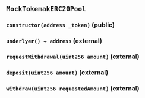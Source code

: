 ## `MockTokemakERC20Pool`






### `constructor(address _token)` (public)





### `underlyer() → address` (external)





### `requestWithdrawal(uint256 amount)` (external)





### `deposit(uint256 amount)` (external)





### `withdraw(uint256 requestedAmount)` (external)








